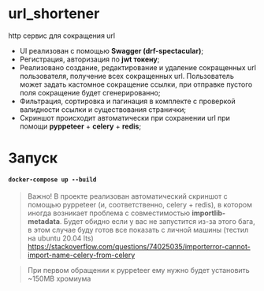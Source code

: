 # url_shortener

http сервис для сокращения url
- UI реализован с помощью **Swagger (drf-spectacular)**;
- Регистрация, авторизация по **jwt токену**;
- Реализовано создание, редактирование и удаление сокращенных url пользователя, получение всех сокращенных url. Пользователь может задать кастомное сокращение ссылки, при отправке пустого поля сокращение будет сгенерированно;
- Фильтрация, сортировка и пагинация в комплекте с проверкой валидности ссылки и существования странички;
- Скриншот происходит автоматически при сохранении url при помощи **pyppeteer** + **celery** + **redis**;


# Запуск

#### `docker-compose up --build`

> Важно! В проекте реализован автоматический скриншот с помощью pyppeteer (и, соответственно, celery + redis), в котором иногда возникает проблема с совместимостью **importlib-metadata**. Будет обидно если у вас не запустится из-за этого бага, в этом случае буду готов все показать с личной машины (тестил на ubuntu 20.04 lts)
https://stackoverflow.com/questions/74025035/importerror-cannot-import-name-celery-from-celery

> При первом обращении к pyppeteer ему нужно будет установить ~150MB хромиума